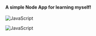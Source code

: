 <h4>A simple Node App for learning myself!</h4>

<img align="center" alt="JavaScript"
src="https://img.shields.io/badge/Node.js-43853D?style=for-the-badge&logo=node.js&logoColor=white">

<img align="center" alt="JavaScript"
src="https://img.shields.io/badge/JavaScript-323330?style=for-the-badge&logo=javascript&logoColor=F7DF1E">
